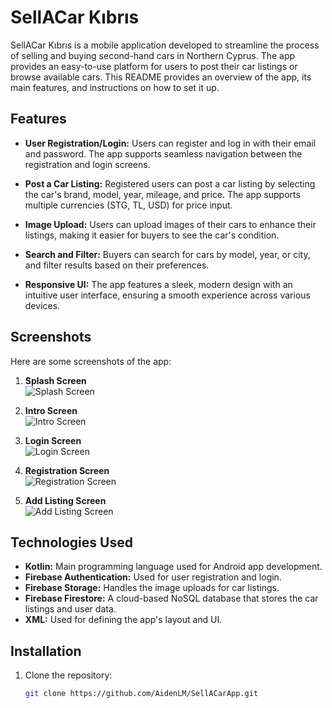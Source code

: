 # SellACar Kıbrıs

SellACar Kıbrıs is a mobile application developed to streamline the process of selling and buying second-hand cars in Northern Cyprus. The app provides an easy-to-use platform for users to post their car listings or browse available cars. This README provides an overview of the app, its main features, and instructions on how to set it up.

## Features

- **User Registration/Login:** Users can register and log in with their email and password. The app supports seamless navigation between the registration and login screens.
  
- **Post a Car Listing:** Registered users can post a car listing by selecting the car's brand, model, year, mileage, and price. The app supports multiple currencies (STG, TL, USD) for price input.
  
- **Image Upload:** Users can upload images of their cars to enhance their listings, making it easier for buyers to see the car's condition.

- **Search and Filter:** Buyers can search for cars by model, year, or city, and filter results based on their preferences.

- **Responsive UI:** The app features a sleek, modern design with an intuitive user interface, ensuring a smooth experience across various devices.

## Screenshots

Here are some screenshots of the app:

1. **Splash Screen**  
   ![Splash Screen](https://github.com/AidenLM/SellACarApp/raw/main/screenshots/Splash_Screen.png)

2. **Intro Screen**  
   ![Intro Screen](https://github.com/AidenLM/SellACarApp/raw/main/screenshots/Intro_Screen.png)

3. **Login Screen**  
   ![Login Screen](https://github.com/AidenLM/SellACarApp/raw/main/screenshots/Login_Screen.png)

4. **Registration Screen**  
   ![Registration Screen](https://github.com/AidenLM/SellACarApp/raw/main/screenshots/Registration_Screen.png)

5. **Add Listing Screen**  
   ![Add Listing Screen](https://github.com/AidenLM/SellACarApp/raw/main/screenshots/Add_Listing_Screen.png)

## Technologies Used

- **Kotlin:** Main programming language used for Android app development.
- **Firebase Authentication:** Used for user registration and login.
- **Firebase Storage:** Handles the image uploads for car listings.
- **Firebase Firestore:** A cloud-based NoSQL database that stores the car listings and user data.
- **XML:** Used for defining the app's layout and UI.

## Installation

1. Clone the repository:

   ```bash
   git clone https://github.com/AidenLM/SellACarApp.git
